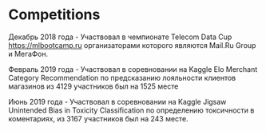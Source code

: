 # Competitions
Декабрь 2018 года - Участвовал в чемпионатe Telecom Data Cup https://mlbootcamp.ru организаторами которого являются Mail.Ru Group и МегаФон. 

Февраль 2019 года - Участвовал в соревновании на Kaggle Elo Merchant Category Recommendation по предсказанию лояльности клиентов магазинов из 4129 участников был на 1525 месте

Июнь 2019 года - Участвовал в соревновании на Kaggle Jigsaw Unintended Bias in Toxicity Classification по определению токсичности в коментариях, из 3167 участников был на 243 месте.
